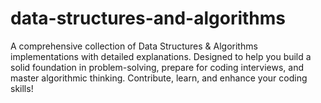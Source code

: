# data-structures-and-algorithms
A comprehensive collection of Data Structures &amp; Algorithms implementations with detailed explanations. Designed to help you build a solid foundation in problem-solving, prepare for coding interviews, and master algorithmic thinking. Contribute, learn, and enhance your coding skills!
